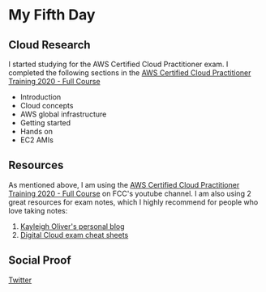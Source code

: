 # My Fifth Day

## Cloud Research
I started studying for the AWS Certified Cloud Practitioner exam.
I completed the following sections in the [AWS Certified Cloud Practitioner Training 2020 - Full Course](https://youtu.be/3hLmDS179YE)
- Introduction
- Cloud concepts
- AWS global infrastructure
- Getting started
- Hands on 
- EC2 AMIs

## Resources
As mentioned above, I am using the [AWS Certified Cloud Practitioner Training 2020 - Full Course](https://youtu.be/3hLmDS179YE) on FCC's youtube channel.
I am also using 2 great resources for exam notes, which I highly recommend for people who love taking notes:
1. [Kayleigh Oliver's personal blog](http://kayleigholiver.com/aws-cloud-practitioner-preparation-exam-notes/)
2. [Digital Cloud exam cheat sheets](https://digitalcloud.training/certification-training/aws-certified-cloud-practitioner/)

## Social Proof

[Twitter](https://twitter.com/ThisIsTeee/status/1305374033303580672?s=20)
